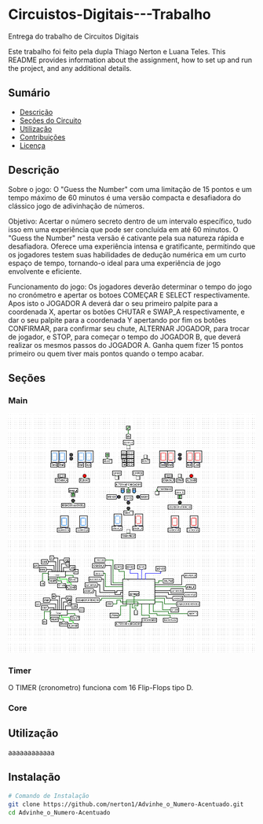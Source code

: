 # Circuistos-Digitais---Trabalho
Entrega do trabalho de Circuitos Digitais 

Este trabalho foi feito pela dupla Thiago Nerton e Luana Teles. 
This README provides information about the assignment, how to set up and run the project, and any additional details.

<!-- ![Descrição da Imagem](caminho/para/a/imagem.jpg) -->

## Sumário
- [Descrição](#descrição)
- [Seções do Circuito](#Seções)
- [Utilização](#utilização)
- [Contribuições](#contribuições)
- [Licença](#licença)

## Descrição

Sobre o jogo:
O "Guess the Number" com uma limitação de 15 pontos e um tempo máximo de 60 minutos é uma versão compacta e desafiadora do clássico jogo de adivinhação de números.

Objetivo:
Acertar o número secreto dentro de um intervalo específico, tudo isso em uma experiência que pode ser concluída em até 60 minutos.
O "Guess the Number" nesta versão é cativante pela sua natureza rápida e desafiadora. Oferece uma experiência intensa e gratificante, permitindo que os jogadores testem suas habilidades de dedução numérica em um curto espaço de tempo, tornando-o ideal para uma experiência de jogo envolvente e eficiente.

Funcionamento do jogo:
Os jogadores deverão determinar o tempo do jogo no cronómetro e apertar os botoes COMEÇAR E SELECT respectivamente. Apos isto o JOGADOR A deverá dar o seu primeiro palpite para a coordenada X, apertar os botões CHUTAR e SWAP_A respectivamente, e dar o seu palpite para a coordenada Y apertando por fim os botões CONFIRMAR, para confirmar seu chute, ALTERNAR JOGADOR, para trocar de jogador, e STOP, para começar o tempo do JOGADOR B, que deverá realizar os mesmos passos do JOGADOR A. Ganha quem fizer 15 pontos primeiro ou quem tiver mais pontos quando o tempo acabar.

## Seções

### Main
![Panorama](fotos/panorama.jpg)

### Timer
O TIMER (cronometro) funciona com 16 Flip-Flops tipo D.
### Core


## Utilização


aaaaaaaaaaaa
## Instalação


```bash
# Comando de Instalação 
git clone https://github.com/nerton1/Advinhe_o_Numero-Acentuado.git
cd Advinhe_o_Numero-Acentuado

